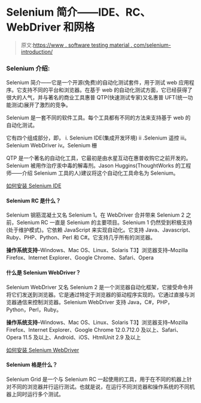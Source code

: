 # Selenium 简介——IDE、RC、WebDriver 和网格

> 原文:[https://www . software testing material . com/selenium-introduction/](https://www.softwaretestingmaterial.com/selenium-introduction/)

### **Selenium 介绍:**

Selenium 简介——它是一个开源(免费)的自动化测试套件，用于测试 web 应用程序。它支持不同的平台和浏览器。在基于 web 的自动化测试方面，它已经获得了很大的人气，并与著名的商业工具惠普 QTP(快速测试专家)又名惠普 UFT(统一功能测试)展开了激烈的竞争。

Selenium 是一套不同的软件工具。每个工具都有不同的方法来支持基于 web 的自动化测试。

它有四个组成部分，即，
i. Selenium IDE(集成开发环境)
ii .Selenium 遥控
iii。Selenium WebDriver
iv。Selenium 栅

QTP 是一个著名的自动化工具，它最初是由水星互动在惠普收购它之前开发的。Selenium 被用作治疗汞中毒的解毒剂。Jason Huggins(ThoughtWorks 的工程师——介绍 Selenium 工具的人)建议将这个自动化工具命名为 Selenium。

[如何安装 Selenium IDE](https://www.softwaretestingmaterial.com/install-selenium-ide-fire-bug-fire-path/)

#### **Selenium RC 是什么？**

Selenium 钢筋混凝土又名 Selenium 1。在 WebDriver 合并带来 Selenium 2 之前，Selenium RC 一直是 Selenium 的主要项目。Selenium 1 仍然受到积极支持(处于维护模式)。它依赖 JavaScript 来实现自动化。它支持 Java、Javascript、Ruby、PHP、Python、Perl 和 C#。它支持几乎所有的浏览器。

**操作系统支持**–Windows、Mac OS、Linux、Solaris
T3】浏览器支持–Mozilla Firefox、Internet Explorer、Google Chrome、Safari、Opera

#### **什么是 Selenium WebDriver？**

Selenium WebDriver 又名 Selenium 2 是一个浏览器自动化框架，它接受命令并将它们发送到浏览器。它是通过特定于浏览器的驱动程序实现的。它通过直接与浏览器通信来控制浏览器。Selenium WebDriver 支持 Java，C#，PHP，Python，Perl，Ruby。

**操作系统支持**–Windows、Mac OS、Linux、Solaris
T3】浏览器支持–Mozilla Firefox、Internet Explorer、Google Chrome 12.0.712.0 及以上、Safari、Opera 11.5 及以上、Android、iOS、HtmlUnit 2.9 及以上

[如何安装 Selenium WebDriver](https://www.softwaretestingmaterial.com/install-selenium-webdriver/)

#### **Selenium 格是什么？**

Selenium Grid 是一个与 Selenium RC 一起使用的工具，用于在不同的机器上针对不同的浏览器并行运行测试。也就是说，在运行不同浏览器和操作系统的不同机器上同时运行多个测试。